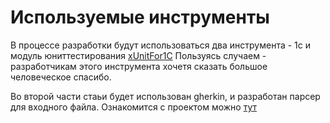 # Используемые инструменты

В процессе разработки будут использоваться два инструмента - 1с и модуль юниттестирования [xUnitFor1C](https://github.com/xDrivenDevelopment/xUnitFor1C)
Пользуясь случаем - разработчикам этого инструмента хочетя сказать большое человеческое спасибо. 

Во второй части стаьи будет использован gherkin, и разработан парсер для входного файла. Ознакомится с проектом можно [тут](https://github.com/silverbulleters/vanessa-behavior)